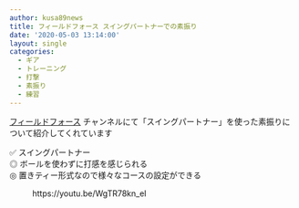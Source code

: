 ```yaml
---
author: kusa89news
title: フィールドフォース スイングパートナーでの素振り
date: '2020-05-03 13:14:00'
layout: single
categories:
  - ギア
  - トレーニング
  - 打撃
  - 素振り
  - 練習
---
```


[フィールドフォース](https://www.youtube.com/channel/UCOZg0j-WGmCUaPXaCVcpjVg) チャンネルにて「スイングパートナー」を使った素振りについて紹介してくれています

✅ スイングパートナー  
◎ ボールを使わずに打感を感じられる  
◎ 置きティー形式なので様々なコースの設定ができる

<figure class="wp-block-embed-youtube wp-block-embed is-type-video is-provider-youtube wp-embed-aspect-16-9 wp-has-aspect-ratio">

<div class="wp-block-embed__wrapper">https://youtu.be/WgTR78kn_eI</div>

</figure>